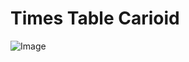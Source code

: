 # Times Table Carioid

![Image](https://raw.githubusercontent.com/Krymancer/times-table-cardioid-rust/main/.github/Animation.gif)
